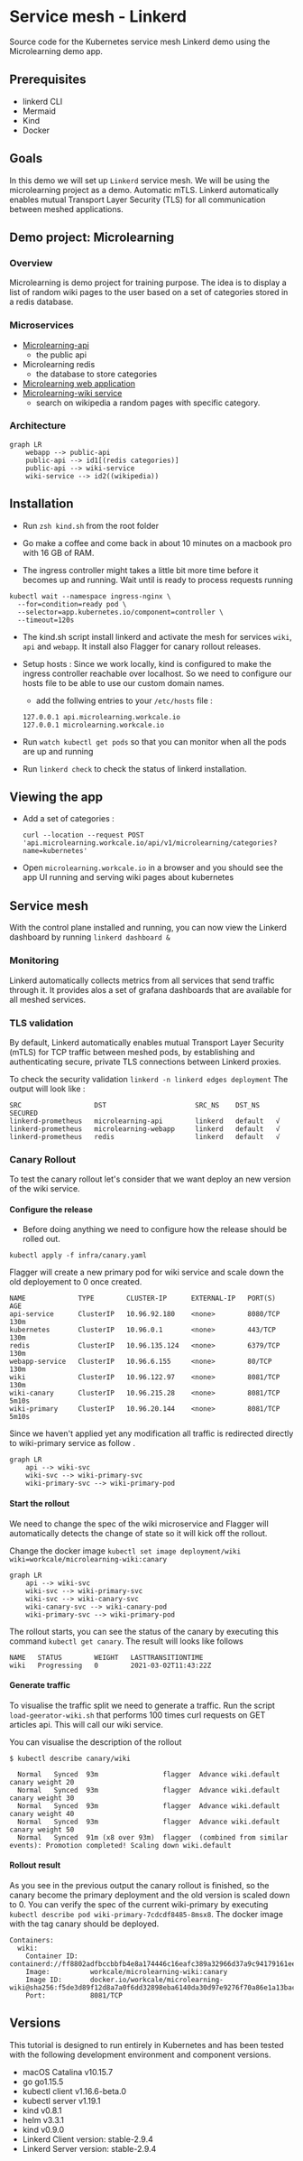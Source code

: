 # Service mesh - Linkerd

Source code for the Kubernetes service mesh Linkerd demo using the Microlearning demo app.

## Prerequisites

- linkerd CLI 
- Mermaid
- Kind 
- Docker

## Goals

In this demo we will set up `Linkerd` service mesh. We will be using the microlearning project as a demo.
Automatic mTLS. Linkerd automatically enables mutual Transport Layer Security (TLS) for all communication between meshed applications.

## Demo project: Microlearning

### Overview

Microlearning is demo project for training purpose. The idea is to display a list of random wiki pages to the user based on a set of categories stored in a redis database.

### Microservices

- [Microlearning-api](https://github.com/bdridi/microlearning-api)
  - the public api  
- Microlearning redis 
  - the database to store categories
- [Microlearning web application](https://github.com/bdridi/microlearning-webapp)
- [Microlearning-wiki service](https://github.com/bdridi/microlearning-wiki)
  - search on wikipedia a random pages with specific category. 

### Architecture

```mermaid
graph LR
    webapp --> public-api
    public-api --> id1[(redis categories)]
    public-api --> wiki-service
    wiki-service --> id2((wikipedia))
```

## Installation

- Run `zsh kind.sh`  from the root folder

- Go make a coffee and come back in about 10 minutes on a macbook pro with 16 GB of RAM.
- The ingress controller might takes a little bit more time before it becomes up and running. Wait until is ready to process requests running

```shell
kubectl wait --namespace ingress-nginx \
  --for=condition=ready pod \
  --selector=app.kubernetes.io/component=controller \
  --timeout=120s
```

- The kind.sh script install linkerd and activate the mesh for services `wiki`, `api` and `webapp`. It install also Flagger for canary rollout releases.  

- Setup hosts :
Since we work locally, kind is configured to make the ingress controller reachable over localhost. So we need to configure our hosts file to be able to use our custom domain names.

  - add the follwing entries to your `/etc/hosts` file :

  ```shell
  127.0.0.1 api.microlearning.workcale.io
  127.0.0.1 microlearning.workcale.io
  ```

- Run `watch kubectl get pods` so that you can monitor when all the pods are up and running

- Run `linkerd check` to check the status of linkerd installation.

## Viewing the app

- Add a set of categories :

  `curl --location --request POST 'api.microlearning.workcale.io/api/v1/microlearning/categories?name=kubernetes'`

- Open `microlearning.workcale.io` in a browser and you should see the app UI running and serving wiki pages about kubernetes

## Service mesh

With the control plane installed and running, you can now view the Linkerd dashboard by running `linkerd dashboard &`

### Monitoring 

Linkerd automatically collects metrics from all services that send traffic through it.
It provides alos a set of grafana dashboards that are available for all meshed services.

### TLS validation

By default, Linkerd automatically enables mutual Transport Layer Security (mTLS) for TCP traffic between meshed pods, by establishing and authenticating secure, private TLS connections between Linkerd proxies.

To check the security validation `linkerd -n linkerd edges deployment`
The output will look like :

```
SRC                  DST                      SRC_NS    DST_NS    SECURED       
linkerd-prometheus   microlearning-api        linkerd   default   √  
linkerd-prometheus   microlearning-webapp     linkerd   default   √  
linkerd-prometheus   redis                    linkerd   default   √  
```

### Canary Rollout 

To test the canary rollout let's consider that we want deploy an new version of the wiki service.

#### Configure the release

- Before doing anything we need to configure how the release should be rolled out.

`kubectl apply -f infra/canary.yaml`

Flagger will create a new primary pod for wiki service and scale down the old deployement to 0 once created. 

```
NAME             TYPE        CLUSTER-IP      EXTERNAL-IP   PORT(S)    AGE
api-service      ClusterIP   10.96.92.180    <none>        8080/TCP   130m
kubernetes       ClusterIP   10.96.0.1       <none>        443/TCP    130m
redis            ClusterIP   10.96.135.124   <none>        6379/TCP   130m
webapp-service   ClusterIP   10.96.6.155     <none>        80/TCP     130m
wiki             ClusterIP   10.96.122.97    <none>        8081/TCP   130m
wiki-canary      ClusterIP   10.96.215.28    <none>        8081/TCP   5m10s
wiki-primary     ClusterIP   10.96.20.144    <none>        8081/TCP   5m10s
```

Since we haven't applied yet any modification all traffic is redirected directly to wiki-primary service as follow .

```mermaid
graph LR
    api --> wiki-svc
    wiki-svc --> wiki-primary-svc
    wiki-primary-svc --> wiki-primary-pod    
```

#### Start the rollout

We need to change the spec of the wiki microservice and Flagger will automatically detects the change of state so it will kick off the rollout. 

Change the docker image `kubectl set image deployment/wiki wiki=workcale/microlearning-wiki:canary`

```mermaid
graph LR
    api --> wiki-svc
    wiki-svc --> wiki-primary-svc
    wiki-svc --> wiki-canary-svc
    wiki-canary-svc --> wiki-canary-pod
    wiki-primary-svc --> wiki-primary-pod    
```

The rollout starts, you can see the status of the canary by executing this command `kubectl get canary`. The result will looks like follows
```
NAME   STATUS        WEIGHT   LASTTRANSITIONTIME
wiki   Progressing   0        2021-03-02T11:43:22Z
```

#### Generate traffic

To visualise the traffic split we need to generate a traffic. Run the script `load-geerator-wiki.sh` that performs 100 times curl requests on GET articles api. This will call our wiki service.

You can visualise the description of the rollout 

```
$ kubectl describe canary/wiki

  Normal   Synced  93m                flagger  Advance wiki.default canary weight 20
  Normal   Synced  93m                flagger  Advance wiki.default canary weight 30
  Normal   Synced  93m                flagger  Advance wiki.default canary weight 40
  Normal   Synced  93m                flagger  Advance wiki.default canary weight 50
  Normal   Synced  91m (x8 over 93m)  flagger  (combined from similar events): Promotion completed! Scaling down wiki.default

```

#### Rollout result

As you see in the previous output the canary rollout is finished, so the canary become the primary deployment and the old version is scaled down to 0. You can verify the spec of the current wiki-primary by executing `kubectl describe pod wiki-primary-7cdcdf8485-8msx8`. The docker image with the tag canary should be deployed.

```
Containers:
  wiki:
    Container ID:   containerd://ff8802adfbccbbfb4e8a174446c16eafc389a32966d37a9c94179161eeb56a7c
    Image:          workcale/microlearning-wiki:canary
    Image ID:       docker.io/workcale/microlearning-wiki@sha256:f5de3d89f12d8a7a0f6dd32898eba6140da30d97e9276f70a86e1a13bacbee34
    Port:           8081/TCP
```

## Versions

This tutorial is designed to run entirely in Kubernetes and has been tested with the following development environment and component versions.

- macOS Catalina v10.15.7
- go go1.15.5
- kubectl client v1.16.6-beta.0
- kubectl server v1.19.1
- kind v0.8.1
- helm v3.3.1
- kind v0.9.0
- Linkerd Client version: stable-2.9.4
- Linkerd Server version: stable-2.9.4